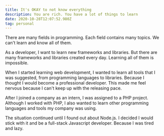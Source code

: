 ```yaml
---
title: It's OKAY to not know everything
description: You are rich. You have a lot of things to learn
date: 2020-10-28T12:07:52.980Z
tag: personal
---
```

There are many fields in programming. Each field contains many topics. We can't learn and know all of them. 

As a developer, I want to learn new frameworks and libraries. But there are many frameworks and libraries created every day. Learning all of them is impossible.

When I started learning web development, I wanted to learn all tools that I was suggested, from programming languages to libraries. Because I thought I would become a professional developer. This made me feel nervous because I can't keep up with the releasing pace. 

After I joined a company as an intern, I was assigned to a PHP project. Although I worked with PHP, I also wanted to learn other programming languages and tools my company was using. 

The situation continued until I found out about Node.js. I decided I would stick with it and be a full-stack Javascript developer. Because I was tired and lazy.